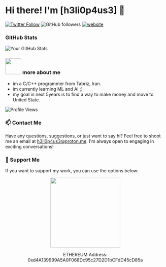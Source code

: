 # Hi there! I'm [h3li0p4us3] 👋

[![Twitter Follow](https://img.shields.io/twitter/follow/h3li0p4us3?label=Follow)](https://twitter.com/intent/follow?screen_name=h3li0p4us3)
![GitHub followers](https://img.shields.io/github/followers/h3li0p4us3?label=Follow&style=social)
[![website](https://img.shields.io/badge/Website-46a2f1.svg?&style=flat-square&logo=Google-Chrome&logoColor=white&link=https://SauToriN.top/)](https://SauToriN.top/)


### GitHub Stats

![Your GitHub Stats](https://github-readme-stats.vercel.app/api?username=h3li0p4us3&show_icons=true&count_private=true&hide=prs,issues&theme=radical)


### <img src="https://media.giphy.com/media/VgCDAzcKvsR6OM0uWg/giphy.gif" width="50"> more about me
- im a C/C++ programmer from Tabriz, Iran.
- im currently learning ML and AI ;)
- my goal in next 5years is to find a way to make money and move to United State.

![Profile Views](https://komarev.com/ghpvc/?username=h3li0p4us3&color=brightgreen)

### 📫 Contact Me

Have any questions, suggestions, or just want to say hi? Feel free to shoot me an email at [h3li0p4us3@proton.me](mailto:h3li0p4us3@proton.me). I'm always open to engaging in exciting conversations!

### 💖 Support Me

If you want to support my work, you can use the options below:

<p align="center">
  <a href="https://www.coffeebede.com/h3li0p4us3" target="blank">
    <img src="https://coffeebede.ir/DashboardTemplateV2/app-assets/images/banner/default-yellow.svg" width="220"/>
  </a>
</p>

<p align="center">
  ETHEREUM Address: 0xd4A139999A5A0F068Dc95c27D2D1bCFdD45cD85a
</p>

